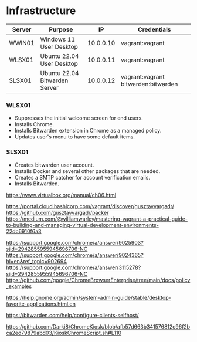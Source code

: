 # Infrastructure
| Server 	| Purpose                       	| IP        	| Credentials                         	|
|--------	|-------------------------------	|-----------	|-------------------------------------	|
| WWIN01 	| Windows 11 User Desktop       	| 10.0.0.10 	| vagrant:vagrant                     	|
| WLSX01 	| Ubuntu 22.04 User Desktop     	| 10.0.0.11 	| vagrant:vagrant                     	|
| SLSX01 	| Ubuntu 22.04 Bitwarden Server 	| 10.0.0.12 	| vagrant:vagrant bitwarden:bitwarden 	|

### WLSX01
* Suppresses the initial welcome screen for end users.
* Installs Chrome.
* Installs Bitwarden extension in Chrome as a managed policy.
* Updates user's menu to have some default items.

### SLSX01
* Creates bitwarden user account.
* Installs Docker and several other packages that are needed.
* Creates a SMTP catcher for account verification emails.
* Installs Bitwarden.



https://www.virtualbox.org/manual/ch06.html

https://portal.cloud.hashicorp.com/vagrant/discover/gusztavvargadr/
https://github.com/gusztavvargadr/packer
https://medium.com/@williamwarley/mastering-vagrant-a-practical-guide-to-building-and-managing-virtual-development-environments-22dc6910f6a3

https://support.google.com/chrome/a/answer/9025903?sjid=2942855955945696706-NC
https://support.google.com/chrome/a/answer/9024365?hl=en&ref_topic=902694
https://support.google.com/chrome/a/answer/3115278?sjid=2942855955945696706-NC
https://github.com/google/ChromeBrowserEnterprise/tree/main/docs/policy_examples


https://help.gnome.org/admin/system-admin-guide/stable/desktop-favorite-applications.html.en

https://bitwarden.com/help/configure-clients-selfhost/

https://github.com/Darki8/ChromeKiosk/blob/afb57d663b341576812c96f2bca2ed79879abd03/KioskChromeScript.sh#L110

